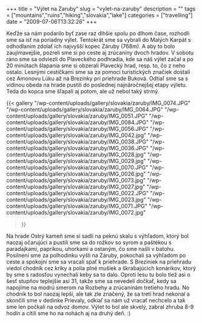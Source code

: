 +++
title = "Výlet na Zaruby"
slug = "vylet-na-zaruby"
description = ""
tags = ["mountains","ruins","hiking","slovakia","lake"]
categories = ["travelling"]
date = "2009-07-06T13:32:26"
+++

Keďže sa nám podarilo byť zase raz dlhšie spolu po dlhom čase, rozhodli sme sa ísť na poriadny
výlet. Tentokrát sme sa vybrali do Malých Karpát s odhodlaním zdolať ich najvyšší kopec Záruby
(768m). A aby to bolo zaujímavejšie, pozreli sme si po ceste aj zrúcaniny dvoch hradov. V sobotu
ráno sme sa odviezli do Plaveckého podhradia, kde sa náš výlet začal a po 20 minútach šlapania sme
si obzerali Plavecký hrad, resp. to, čo z neho ostalo. Lesnými cestičkami sme sa za pomoci turistických značiek dostali cez Amonovu Lúku až na Brezinky
pri priehrade Buková. Odtiaľ sme sa s vidinou obeda na hrade pustili do poslednej najnáročnejšej
etapy výletu. Teda do kopca sme šľapali aj potom, ale už nebol taký strmý.

{{< gallery
    "/wp-content/uploads/gallery/slovakia/zaruby/IMG_0074.JPG"
    "/wp-content/uploads/gallery/slovakia/zaruby/IMG_0064.JPG"
    "/wp-content/uploads/gallery/slovakia/zaruby/IMG_0051.JPG"
    "/wp-content/uploads/gallery/slovakia/zaruby/IMG_0084.JPG"
    "/wp-content/uploads/gallery/slovakia/zaruby/IMG_0056.JPG"
    "/wp-content/uploads/gallery/slovakia/zaruby/IMG_0042.jpg"
    "/wp-content/uploads/gallery/slovakia/zaruby/IMG_0038.JPG"
    "/wp-content/uploads/gallery/slovakia/zaruby/IMG_0036.JPG"
    "/wp-content/uploads/gallery/slovakia/zaruby/IMG_0028.jpg"
    "/wp-content/uploads/gallery/slovakia/zaruby/IMG_0029.jpg"
    "/wp-content/uploads/gallery/slovakia/zaruby/IMG_0070.JPG"
    "/wp-content/uploads/gallery/slovakia/zaruby/IMG_0026.jpg"
    "/wp-content/uploads/gallery/slovakia/zaruby/IMG_0073.jpg"
    "/wp-content/uploads/gallery/slovakia/zaruby/IMG_0027.jpg"
    "/wp-content/uploads/gallery/slovakia/zaruby/IMG_0022.JPG"
    "/wp-content/uploads/gallery/slovakia/zaruby/IMG_0023.jpg"
    "/wp-content/uploads/gallery/slovakia/zaruby/IMG_0071.JPG"
    "/wp-content/uploads/gallery/slovakia/zaruby/IMG_0072.jpg"
>}}

Na hrade Ostrý kameň sme si sadli na peknú skalu s výhľadom, ktorý bol naozaj očarujúci a pustili
sme sa do rožkov so syrom a paštékou s paradajkami, paprikou, uhorkami a ostaným, čo sme našli v
batohu. Posilnení sme za polhodinku vyšli na Záruby, pokochali sa výhľadom po ceste a spokojní sme
sa vracali spať k priehrade. S Breziniek na priehradu viedol chodník cez kríky a polia plné mušiek
a škrabajúcich konárikov, ktorý by sme s radosťou vynechali keby sa to dalo. Oproti lesu tu bolo
tiež asi o šesť stupňov teplejšie asi 31, takže sme sa nevedeli dočkať, kedy sa napojíme na modrú
smerom na Rozbehy a zrúcaninám tretieho hradu. No chodník to bol naozaj lepší, ale tak zle značený,
že sa tretí hrad nekonal a skončili sme v dedinke Prievaly, odkiaľ sa nám už vracať nechcelo a tak
sme len počkali na odvoz domov. Výlet to bol ale skvelý, zabral zhruba 8-9 hodín a cítili sme ho na
nohách aj na druhý deň. :)

